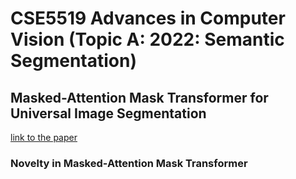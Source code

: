 # CSE5519 Advances in Computer Vision (Topic A: 2022: Semantic Segmentation)

## Masked-Attention Mask Transformer for Universal Image Segmentation

[link to the paper](https://openaccess.thecvf.com/content/CVPR2022/papers/Cheng_Masked-Attention_Mask_Transformer_for_Universal_Image_Segmentation_CVPR_2022_paper.pdf)

### Novelty in Masked-Attention Mask Transformer
